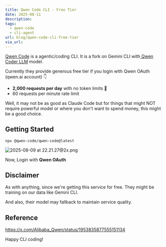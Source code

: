 ```yaml
---
title: Qwen Code CLI - Free Tier
date: 2025-08-11
description: 
tags:
  - qwen-code
  - cli-agent
url: blog/qwen-code-cli-free-tier
via_url:
---
```

[Qwen Code](https://github.com/QwenLM/qwen-code) is a agentic/coding CLI. It is a fork on Gemini CLI with[ Qwen Coder LLM](https://github.com/QwenLM/Qwen3-Coder) model.

Currently they provide generous free tier if you login with Qwen OAuth (qwen.ai account) 👇
- **2,000 requests per day** with no token limits 🌟
- 60 requests per minute rate limit

Well, it may not be as good as Claude Code but for things that might NOT require powerful model or where you don't want to spend money, this might be a good choice.


## Getting Started

```shell
npx @​qwen-code/qwen-code@latest
```

![2025-08-09 at 22.21.27@2x.png](https://images.nesin.io/qblog/AIEngineerGuide/images/2025-08/2025-08-09-at-22.21.27-at-2x.png)

Now, Login with **Qwen OAuth**

## Disclaimer
As with anything, since we're getting this service for free. They might be training on our data like Gemini CLI.

And also, their model may fallback to maintain service quality.

## Reference
https://x.com/Alibaba_Qwen/status/1953835877555151134

Happy CLI coding!